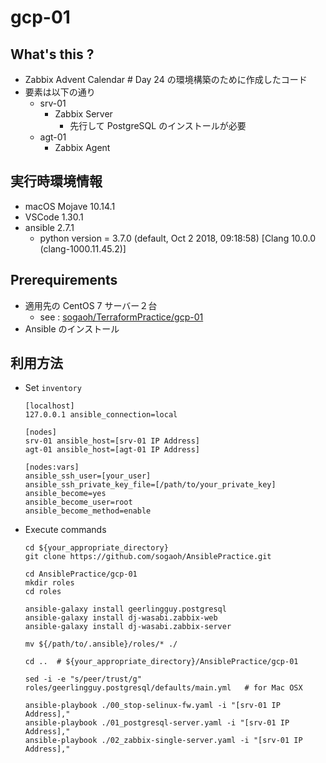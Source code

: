# gcp-01 

## What's this ?
- Zabbix Advent Calendar # Day 24 の環境構築のために作成したコード
- 要素は以下の通り
    - srv-01
        - Zabbix Server
            - 先行して PostgreSQL のインストールが必要
    - agt-01
        - Zabbix Agent


## 実行時環境情報
- macOS Mojave 10.14.1
- VSCode 1.30.1
- ansible 2.7.1
    - python version = 3.7.0 (default, Oct  2 2018, 09:18:58) [Clang 10.0.0 (clang-1000.11.45.2)]


## Prerequirements 
- 適用先の CentOS 7 サーバー２台
    - see : [sogaoh/TerraformPractice/gcp-01](https://github.com/sogaoh/TerraformPractice/tree/master/gcp-01)
- Ansible のインストール


## 利用方法
- Set `inventory`
    ```
    [localhost]
    127.0.0.1 ansible_connection=local

    [nodes]
    srv-01 ansible_host=[srv-01 IP Address]
    agt-01 ansible_host=[agt-01 IP Address]

    [nodes:vars]
    ansible_ssh_user=[your_user]
    ansible_ssh_private_key_file=[/path/to/your_private_key]
    ansible_become=yes
    ansible_become_user=root
    ansible_become_method=enable
    ```

- Execute commands 
    ```
    cd ${your_appropriate_directory}
    git clone https://github.com/sogaoh/AnsiblePractice.git

    cd AnsiblePractice/gcp-01
    mkdir roles
    cd roles

    ansible-galaxy install geerlingguy.postgresql
    ansible-galaxy install dj-wasabi.zabbix-web
    ansible-galaxy install dj-wasabi.zabbix-server

    mv ${/path/to/.ansible}/roles/* ./ 

    cd ..  # ${your_appropriate_directory}/AnsiblePractice/gcp-01

    sed -i -e "s/peer/trust/g" roles/geerlingguy.postgresql/defaults/main.yml   # for Mac OSX

    ansible-playbook ./00_stop-selinux-fw.yaml -i "[srv-01 IP Address],"
    ansible-playbook ./01_postgresql-server.yaml -i "[srv-01 IP Address],"
    ansible-playbook ./02_zabbix-single-server.yaml -i "[srv-01 IP Address],"

    ```
